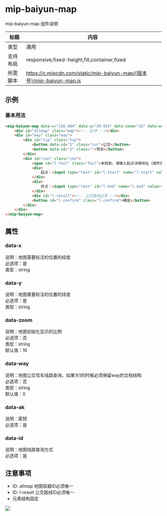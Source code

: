 # mip-baiyun-map

mip-baiyun-map 组件说明

标题|内容
----|----
类型|通用
支持布局|responsive,fixed-height,fill,container,fixed
所需脚本|https://c.mipcdn.com/static/mip-baiyun-map/{版本号}/mip-baiyun-map.js

## 示例

### 基本用法
```html
<mip-baiyun-map data-x="116.404" data-y="39.915" data-zoom="16" data-way="1" data-ak="密钥">
	<div id="allmap" class="map"><!-- 必须 --></div>
	<div id="way" class="way">
		<div id="tip" class="tip">
			<button data-id="1" class="cur">公交</button>
			<button data-id="2" class="">驾车</button>
		</div>
		<div id="con" class="con">
			<span id="l-fail" class="fail">未找到，请输入起点详细地址（城市街名号）</span>
			<div>
				起点：<input type="text" id="l-start" name="l-start" value="">
			</div>
			<div>
				终点：<input type="text" id="l-end" name="l-end" value="">
			</div>
			<div id="l-result"><!-- 公交路线必须 --></div>
			<button id="l-confirm" class="l-confirm">确定</button>
		</div>
	</div>
</mip-baiyun-map>
```

## 属性 

### data-x

说明：地图需要标注的位置的经度  
必选项：是  
类型：string  

### data-y

说明：地图需要标注的位置的纬度  
必选项：是  
类型：string  

### data-zoom

说明：地图初始化显示的比例  
必选项：否  
类型：string  
默认值：16  

### data-way

说明：地图公交驾车线路查询，如果为1的时候必须保留way的文档结构  
必选项：否  
类型：string  
默认值：0  

### data-ak

说明：密钥  
必选项：是  

### data-id

说明：地图线路查询方式  
必选项：是  


## 注意事项
  
- ID: allmap 地图容器ID必须唯一  
- ID: l-result 公交路线ID必须唯一  
- 元素结构固定  
  
![](https://cloud.githubusercontent.com/assets/13213114/22011830/f882e586-dccb-11e6-9f05-657f88cd925f.gif)